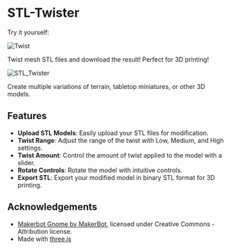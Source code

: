 # STL-Twister
Try it yourself: 

![Twist](https://github.com/AndrewSink/STL-Twister/assets/46334898/e01f89b2-633a-4bbb-9ff8-405d7c2d8d23)

Twist mesh STL files and download the result! Perfect for 3D printing!

![STL_Twister](https://github.com/AndrewSink/STL-Twister/assets/46334898/0d97ccf1-ce0f-477e-a3f4-66675cee5f3b)

Create multiple variations of terrain, tabletop miniatures, or other 3D models.

## Features

- **Upload STL Models**: Easily upload your STL files for modification.
- **Twist Range**: Adjust the range of the twist with Low, Medium, and High settings.
- **Twist Amount**: Control the amount of twist applied to the model with a slider.
- **Rotate Controls**: Rotate the model with intuitive controls.
- **Export STL**: Export your modified model in binary STL format for 3D printing.

## Acknowledgements

- [Makerbot Gnome by MakerBot](https://www.thingiverse.com/thing:138642), licensed under Creative Commons - Attribution license.
- Made with [three.js](https://threejs.org/)
